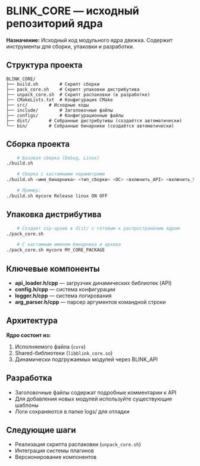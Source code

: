 # BLINK_CORE — исходный репозиторий ядра

**Назначение:** Исходный код модульного ядра движка. Содержит инструменты для сборки, упаковки и разработки.

## Структура проекта
```
BLINK_CORE/
├── build.sh		# Скрипт сборки
├── pack_core.sh	# Скрипт упаковки дистрибутива
├── unpack_core.sh	# Скрипт распаковки (в разработке)
├── CMakeLists.txt	# Конфигурация CMake
├── src/		# Исходные коды
├── include/		# Заголовочные файлы
├── configs/		# Конфигурационные файлы
├── dist/		# Собранные дистрибутивы (создаётся автоматически)
└── bin/		# Собранные бинарники (создаётся автоматически)
```

## Сборка проекта
```bash
	# Базовая сборка (Debug, Linux)
./build.sh

	# Сборка с кастомными параметрами
./build.sh <имя_бинарника> <тип_сборки> <ОС> <включить_API> <включить_SDL2>

	# Пример:
./build.sh mycore Release linux ON OFF
```

## Упаковка дистрибутива
```bash
	# Создает zip-архив в dist/ с готовым к распространению ядром
./pack_core.sh

	# С кастомным именем бинарника и архива
./pack_core.sh mycore MY_CORE_PACKAGE
```

## Ключевые компоненты
- **api_loader.h/cpp** — загрузчик динамических библиотек (API)
- **config.h/cpp** — система конфигурации
- **logger.h/cpp** — система логирования
- **arg_parser.h/cpp** — парсер аргументов командной строки

## Архитектура
**Ядро состоит из:**
1. Исполняемого файла (`core`)
2. Shared-библиотеки (`libblink_core.so`)
3. Динамически подгружаемых модулей через BLINK_API

## Разработка
- Заголовочные файлы содержат подробные комментарии к API
- Для добавления новых модулей используйте существующие шаблоны
- Логи сохраняются в папке logs/ для отладки

## Следующие шаги
- Реализация скрипта распаковки (`unpack_core.sh`)
- Интеграция системы плагинов
- Версионирование компонентов
